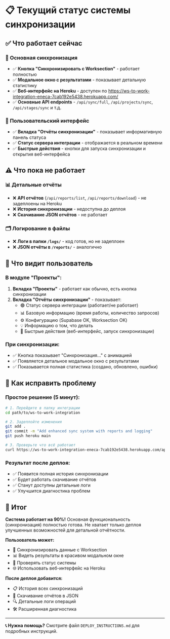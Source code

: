 # 📋 Текущий статус системы синхронизации

## ✅ Что работает сейчас

### 🔄 Основная синхронизация
- ✅ **Кнопка "Синхронизировать с Worksection"** - работает полностью
- ✅ **Модальное окно с результатами** - показывает детальную статистику
- ✅ **Веб-интерфейс на Heroku** - доступен по https://ws-to-work-integration-eneca-7cab192e5438.herokuapp.com/
- ✅ **Основные API endpoints** - `/api/sync/full`, `/api/projects/sync`, `/api/stages/sync` и т.д.

### 🎨 Пользовательский интерфейс
- ✅ **Вкладка "Отчёты синхронизации"** - показывает информативную панель статуса
- ✅ **Статус сервера интеграции** - отображается в реальном времени
- ✅ **Быстрые действия** - кнопки для запуска синхронизации и открытия веб-интерфейса

## ⚠️ Что пока не работает

### 📊 Детальные отчёты
- ❌ **API отчётов** (`/api/reports/list`, `/api/reports/download`) - не задеплоены на Heroku
- ❌ **История синхронизации** - недоступна до деплоя
- ❌ **Скачивание JSON отчётов** - не работает

### 🗂️ Логирование в файлы
- ❌ **Логи в папки `/logs/`** - код готов, но не задеплоен
- ❌ **JSON отчёты в `/reports/`** - аналогично

## 🎯 Что видит пользователь

### В модуле "Проекты":
1. **Вкладка "Проекты"** - работает как обычно, есть кнопка синхронизации
2. **Вкладка "Отчёты синхронизации"** - показывает:
   - 🟢 Статус сервера интеграции (работает/не работает)
   - 📊 Базовую информацию (время работы, количество запросов)
   - ⚙️ Конфигурацию (Supabase OK, Worksection OK)
   - 💡 Информацию о том, что делать
   - 🚀 Быстрые действия (веб-интерфейс, запуск синхронизации)

### При синхронизации:
- ✅ Кнопка показывает "Синхронизация..." с анимацией
- ✅ Появляется детальное модальное окно с результатами
- ✅ Показывается полная статистика (создано, обновлено, ошибки)

## 🔧 Как исправить проблему

### Простое решение (5 минут):
```bash
# 1. Перейдите в папку интеграции
cd path/to/ws-to-work-integration

# 2. Задеплойте изменения
git add .
git commit -m "Add enhanced sync system with reports and logging"
git push heroku main

# 3. Проверьте что всё работает
curl https://ws-to-work-integration-eneca-7cab192e5438.herokuapp.com/api/reports/list
```

### Результат после деплоя:
- ✅ Появится полная история синхронизации
- ✅ Будет работать скачивание отчётов
- ✅ Станут доступны детальные логи
- ✅ Улучшится диагностика проблем

## 🎉 Итог

**Система работает на 90%!** Основная функциональность (синхронизация) полностью готова. 
Не хватает только деплоя улучшенных возможностей для детальной отчётности.

**Пользователь может:**
- 🔄 Синхронизировать данные с Worksection
- 📊 Видеть результаты в красивом модальном окне  
- 🎯 Проверять статус системы
- 🌐 Использовать веб-интерфейс на Heroku

**После деплоя добавится:**
- 📋 История всех синхронизаций
- 📄 Скачивание отчётов в JSON
- 🔍 Детальные логи операций
- 🛠️ Расширенная диагностика

---

**📞 Нужна помощь?** Смотрите файл `DEPLOY_INSTRUCTIONS.md` для подробных инструкций. 